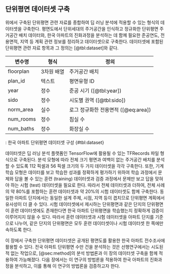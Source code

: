 ## 단위평면 데이터셋 구축

위에서 구축된 단위평면 관련 자료를 종합하여
딥 러닝 분석에 적용할 수 있는 형식의 데이터셋을 구축한다.
평면도에서 단위세대의 주거공간을 인식하고 정규화한
단위평면 주거공간 배치 데이터와,
한국 아파트의 진화과정을 분석하는 데 함께 필요한
준공연도, 전용면적, 지역 등
계획 관련 정보를
정리하고 데이터셋으로 구축한다.
데이터셋에 포함된 단위평면 관련 자료 항목과 그 정의는 [@tbl:dataset]와 같다.

변수명|형식|정의
------|------|---------------
floorplan|3차원 배열|주거공간 배치
plan_id|텍스트|평면유형 ID
year|정수|준공 시기 ([@tbl:year])
sido|정수|시도별 권역 ([@tbl:sido])
norm_area|실수|로그 정규화한 전용면적 ([@eq:area])
num_rooms|정수|침실 수
num_baths|정수|화장실 수

: 한국 아파트 단위평면 데이터셋 구성 {#tbl:dataset}

<!-- 구체적인 방법
배운 것
한계 -->

데이터셋은
딥 러닝 분석 플랫폼인
TensorFlow에 활용될 수 있는 TFRecords 파일 형식으로 구축된다.
분석 모형에 따라 전체 크기 평면과 여백이 없는 주거공간 배치를 분석할 수 있도록
112 픽셀과 56 픽셀 크기의 두 가지 데이터셋을 각각 구축한다.
또한, 기계학습 모형은 데이터를 보고 학습한 성과를 정확하게 평가하기 위하여
학습 과정에서 문제와 답을 볼 수 있는 훈련 (training) 데이터셋과
검증 과정에서 문제만 보고 답을 맞혀야 하는 시험 (test) 데이터셋을
필요로 한다.
따라서 전체 데이터셋과 더하여,
전체 사례의 약 80%를 포함하는 훈련 데이터셋과 약 20%의 시험 데이터셋도 함께 구축한다.
동일한 아파트 단지에서는 동일한 설계 주체, 시점, 지역 등이 겹치므로
단위평면 계획에서 유사성이 더 클 수 있다.
시험 데이터셋에서 제시하는 단위평면과 같은 단지의 단위평면이 훈련 데이터셋에도 존재한다면
한국 아파트 단위평면을 학습했는지 정확하게 검증이 이루어지지 않을 수 있다.
따라서 훈련 데이터셋과 시험 데이터셋을 아파트 단지를 기준으로 나누어,
같은 단지의 단위평면은 모두 훈련 데이터셋이나 시험 데이터셋 한 쪽에만 속하도록 한다.

이 장에서 구축한 단위평면 데이터셋은
공개된 평면도를 활용한 한국 아파트 전수조사에 활용할 수 있다.
전국 아파트 단위평면 수만 건을 분석하는 것은
선행연구에서는 시도된 적 없는 작업으로,
[@sec:method]의 분석 방법론과 이 장의 데이터셋 구축을
함께 적용하여 가능해졌다.
다음 장에서는
이 연구의 방법론을 적용하여
한국 아파트의 진화과정을 분석하고,
이를 통해 이 연구의 방법론을 검증하고자 한다.
